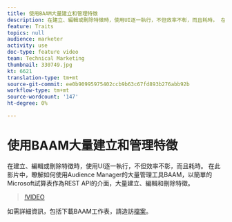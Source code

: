```yaml
---
title: 使用BAAM大量建立和管理特徵
description: 在建立、編輯或刪除特徵時，使用UI逐一執行，不但效率不彰，而且耗時。 在此影片中，瞭解如何使用Audience Manager的大量管理工具BAAM，以簡單的Microsoft試算表作為REST API的介面，大量建立、編輯和刪除特徵。
feature: Traits
topics: null
audience: marketer
activity: use
doc-type: feature video
team: Technical Marketing
thumbnail: 330749.jpg
kt: 6621
translation-type: tm+mt
source-git-commit: ee0b90995975402ccb9b63c67fd893b276abb92b
workflow-type: tm+mt
source-wordcount: '147'
ht-degree: 0%

---
```



# 使用BAAM大量建立和管理特徵

在建立、編輯或刪除特徵時，使用UI逐一執行，不但效率不彰，而且耗時。 在此影片中，瞭解如何使用Audience Manager的大量管理工具BAAM，以簡單的Microsoft試算表作為REST API的介面，大量建立、編輯和刪除特徵。

>[!VIDEO](https://video.tv.adobe.com/v/330749/?quality=12&learn=on)

如需詳細資訊，包括下載BAAM工作表，請造訪[檔案](https://experienceleague.adobe.com/docs/audience-manager/user-guide/reference/bulk-management-tools/bulk-management-intro.html?lang=en#reference)。
